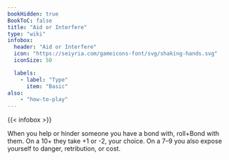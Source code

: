 ```yaml
---
bookHidden: true
BookToC: false
title: "Aid or Interfere"
type: "wiki"
infobox:
  header: "Aid or Interfere"
  icon: "https://seiyria.com/gameicons-font/svg/shaking-hands.svg"
  iconSize: 50

  labels:
    - label: "Type"
      item: "Basic"
also:
    - "how-to-play"
---
```


{{< infobox >}}

When you help or hinder someone you have a bond with, roll+Bond with them. On a 10+ they take +1 or -2, your choice. On a 7–9 you also expose yourself to danger, retribution, or cost.